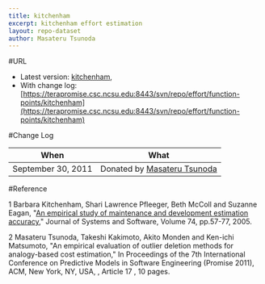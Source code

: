 ```yaml
---
title: kitchenham
excerpt: kitchenham effort estimation
layout: repo-dataset
author: Masateru Tsunoda
---
```



#URL

  * Latest version: [kitchenham](https://terapromise.csc.ncsu.edu:8443/svn/repo/effort/function-points/kitchenham/kitchenham.arff),
  * With change log:[https://terapromise.csc.ncsu.edu:8443/svn/repo/effort/function-points/kitchenham](https://terapromise.csc.ncsu.edu:8443/svn/repo/effort/function-points/kitchenham)
  
#Change Log

When | What
---- | ----
   September 30, 2011 | Donated by [Masateru Tsunoda](/repo/people/data-donors/promise3.html)

#Reference

1 Barbara Kitchenham, Shari Lawrence Pfleeger, Beth McColl and Suzanne Eagan, "[An empirical study of maintenance and development estimation accuracy](http://www.sciencedirect.com/science/article/pii/S0164121202000213)," Journal of Systems and Software, Volume 74, pp.57-77, 2005. 

2 Masateru Tsunoda, Takeshi Kakimoto, Akito Monden and Ken-ichi Matsumoto, "An empirical evaluation of outlier deletion methods for analogy-based cost estimation," In Proceedings of the 7th International Conference on Predictive Models in Software Engineering (Promise 2011), ACM, New York, NY, USA, , Article 17 , 10 pages. 

